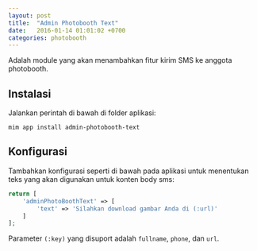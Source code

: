 ```yaml
---
layout: post
title:  "Admin Photobooth Text"
date:   2016-01-14 01:01:02 +0700
categories: photobooth
---
```


Adalah module yang akan menambahkan fitur kirim SMS ke anggota photobooth.

## Instalasi

Jalankan perintah di bawah di folder aplikasi:

```
mim app install admin-photobooth-text
```

## Konfigurasi

Tambahkan konfigurasi seperti di bawah pada aplikasi untuk
menentukan teks yang akan digunakan untuk konten body sms:

```php
return [
    'adminPhotoBoothText' => [
        'text' => 'Silahkan download gambar Anda di (:url)'
    ]
];
```

Parameter `(:key)` yang disuport adalah `fullname`, `phone`, dan `url`.